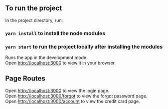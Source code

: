 ## To run the project

In the project directory, run:

### `yarn install` to install the node modules

### `yarn start` to run the project locally after installing the modules

Runs the app in the development mode.\
Open [http://localhost:3000](http://localhost:3000) to view it in your browser.

## Page Routes

Open [http://localhost:3000](http://localhost:3000) to view the login page.\
Open [http://localhost:3000/forgot](http://localhost:3000/forgot) to view the forgot password page.\
Open [http://localhost:3000/account](http://localhost:3000/account) to view the credit card page.
